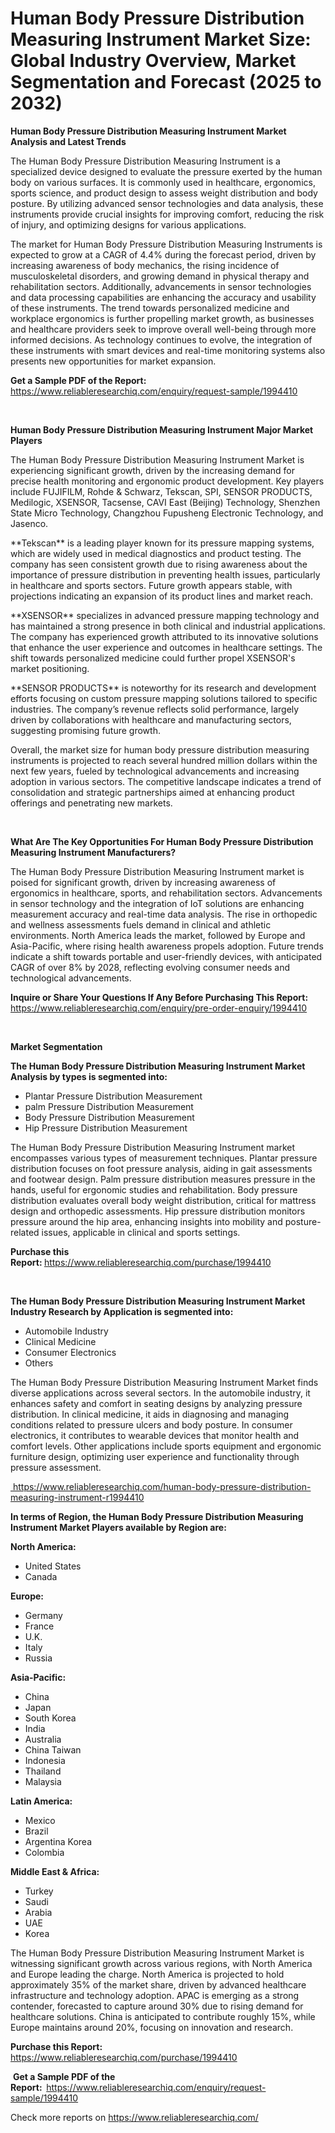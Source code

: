 <p><h1>Human Body Pressure Distribution Measuring Instrument Market Size: Global Industry Overview, Market Segmentation and Forecast (2025 to 2032)</h1></p><p><strong>Human Body Pressure Distribution Measuring Instrument Market Analysis and Latest Trends</strong></p>
<p><p>The Human Body Pressure Distribution Measuring Instrument is a specialized device designed to evaluate the pressure exerted by the human body on various surfaces. It is commonly used in healthcare, ergonomics, sports science, and product design to assess weight distribution and body posture. By utilizing advanced sensor technologies and data analysis, these instruments provide crucial insights for improving comfort, reducing the risk of injury, and optimizing designs for various applications.</p><p>The market for Human Body Pressure Distribution Measuring Instruments is expected to grow at a CAGR of 4.4% during the forecast period, driven by increasing awareness of body mechanics, the rising incidence of musculoskeletal disorders, and growing demand in physical therapy and rehabilitation sectors. Additionally, advancements in sensor technologies and data processing capabilities are enhancing the accuracy and usability of these instruments. The trend towards personalized medicine and workplace ergonomics is further propelling market growth, as businesses and healthcare providers seek to improve overall well-being through more informed decisions. As technology continues to evolve, the integration of these instruments with smart devices and real-time monitoring systems also presents new opportunities for market expansion.</p></p>
<p><strong>Get a Sample PDF of the Report:&nbsp;</strong> <a href="https://www.reliableresearchiq.com/enquiry/request-sample/1994410?utm_campaign=2783&utm_medium=2&utm_source=Github&utm_content=ia&utm_term=29032025&utm_id=human-body-pressure-distribution-measuring-instrument">https://www.reliableresearchiq.com/enquiry/request-sample/1994410</a></p>
<p>&nbsp;</p>
<p><strong>Human Body Pressure Distribution Measuring Instrument Major Market Players</strong></p>
<p><p>The Human Body Pressure Distribution Measuring Instrument Market is experiencing significant growth, driven by the increasing demand for precise health monitoring and ergonomic product development. Key players include FUJIFILM, Rohde & Schwarz, Tekscan, SPI, SENSOR PRODUCTS, Medilogic, XSENSOR, Tacsense, CAVI East (Beijing) Technology, Shenzhen State Micro Technology, Changzhou Fupusheng Electronic Technology, and Jasenco.</p><p>**Tekscan** is a leading player known for its pressure mapping systems, which are widely used in medical diagnostics and product testing. The company has seen consistent growth due to rising awareness about the importance of pressure distribution in preventing health issues, particularly in healthcare and sports sectors. Future growth appears stable, with projections indicating an expansion of its product lines and market reach.</p><p>**XSENSOR** specializes in advanced pressure mapping technology and has maintained a strong presence in both clinical and industrial applications. The company has experienced growth attributed to its innovative solutions that enhance the user experience and outcomes in healthcare settings. The shift towards personalized medicine could further propel XSENSOR's market positioning.</p><p>**SENSOR PRODUCTS** is noteworthy for its research and development efforts focusing on custom pressure mapping solutions tailored to specific industries. The company’s revenue reflects solid performance, largely driven by collaborations with healthcare and manufacturing sectors, suggesting promising future growth.</p><p>Overall, the market size for human body pressure distribution measuring instruments is projected to reach several hundred million dollars within the next few years, fueled by technological advancements and increasing adoption in various sectors. The competitive landscape indicates a trend of consolidation and strategic partnerships aimed at enhancing product offerings and penetrating new markets.</p></p>
<p>&nbsp;</p>
<p><strong>What Are The Key Opportunities For Human Body Pressure Distribution Measuring Instrument Manufacturers?</strong></p>
<p><p>The Human Body Pressure Distribution Measuring Instrument market is poised for significant growth, driven by increasing awareness of ergonomics in healthcare, sports, and rehabilitation sectors. Advancements in sensor technology and the integration of IoT solutions are enhancing measurement accuracy and real-time data analysis. The rise in orthopedic and wellness assessments fuels demand in clinical and athletic environments. North America leads the market, followed by Europe and Asia-Pacific, where rising health awareness propels adoption. Future trends indicate a shift towards portable and user-friendly devices, with anticipated CAGR of over 8% by 2028, reflecting evolving consumer needs and technological advancements.</p></p>
<p><strong>Inquire or Share Your Questions If Any Before Purchasing This Report:</strong> <a href="https://www.reliableresearchiq.com/enquiry/pre-order-enquiry/1994410?utm_campaign=2783&utm_medium=2&utm_source=Github&utm_content=ia&utm_term=29032025&utm_id=human-body-pressure-distribution-measuring-instrument">https://www.reliableresearchiq.com/enquiry/pre-order-enquiry/1994410</a></p>
<p>&nbsp;</p>
<p><strong>Market Segmentation</strong></p>
<p><strong>The Human Body Pressure Distribution Measuring Instrument Market Analysis by types is segmented into:</strong></p>
<p><ul><li>Plantar Pressure Distribution Measurement</li><li>palm Pressure Distribution Measurement</li><li>Body Pressure Distribution Measurement</li><li>Hip Pressure Distribution Measurement</li></ul></p>
<p><p>The Human Body Pressure Distribution Measuring Instrument market encompasses various types of measurement techniques. Plantar pressure distribution focuses on foot pressure analysis, aiding in gait assessments and footwear design. Palm pressure distribution measures pressure in the hands, useful for ergonomic studies and rehabilitation. Body pressure distribution evaluates overall body weight distribution, critical for mattress design and orthopedic assessments. Hip pressure distribution monitors pressure around the hip area, enhancing insights into mobility and posture-related issues, applicable in clinical and sports settings.</p></p>
<p><strong>Purchase this Report:&nbsp;</strong><a href="https://www.reliableresearchiq.com/purchase/1994410?utm_campaign=2783&utm_medium=2&utm_source=Github&utm_content=ia&utm_term=29032025&utm_id=human-body-pressure-distribution-measuring-instrument">https://www.reliableresearchiq.com/purchase/1994410</a></p>
<p>&nbsp;</p>
<p><strong>The Human Body Pressure Distribution Measuring Instrument Market Industry Research by Application is segmented into:</strong></p>
<p><ul><li>Automobile Industry</li><li>Clinical Medicine</li><li>Consumer Electronics</li><li>Others</li></ul></p>
<p><p>The Human Body Pressure Distribution Measuring Instrument Market finds diverse applications across several sectors. In the automobile industry, it enhances safety and comfort in seating designs by analyzing pressure distribution. In clinical medicine, it aids in diagnosing and managing conditions related to pressure ulcers and body posture. In consumer electronics, it contributes to wearable devices that monitor health and comfort levels. Other applications include sports equipment and ergonomic furniture design, optimizing user experience and functionality through pressure assessment.</p></p>
<p><a href="https://www.reliableresearchiq.com/human-body-pressure-distribution-measuring-instrument-r1994410?utm_campaign=2783&utm_medium=2&utm_source=Github&utm_content=ia&utm_term=29032025&utm_id=human-body-pressure-distribution-measuring-instrument">&nbsp;https://www.reliableresearchiq.com/human-body-pressure-distribution-measuring-instrument-r1994410</a></p>
<p><strong>In terms of Region, the Human Body Pressure Distribution Measuring Instrument Market Players available by Region are:</strong></p>
<p>
    <p> <strong> North America: </strong>
        <ul>
            <li>United States</li>
            <li>Canada</li>
        </ul>
        </p> 
    <p> <strong> Europe: </strong>
        <ul>
            <li>Germany</li>
            <li>France</li>
            <li>U.K.</li>
            <li>Italy</li>
            <li>Russia</li>
        </ul>
        </p> 
    <p> <strong> Asia-Pacific: </strong>
        <ul>
            <li>China</li>
            <li>Japan</li>
            <li>South Korea</li>
            <li>India</li>
            <li>Australia</li>
            <li>China Taiwan</li>
            <li>Indonesia</li>
            <li>Thailand</li>
            <li>Malaysia</li>
        </ul>
        </p> 
    <p> <strong> Latin America: </strong>
        <ul>
            <li>Mexico</li>
            <li>Brazil</li>
            <li>Argentina Korea</li>
            <li>Colombia</li>
        </ul>
        </p> 
    <p> <strong> Middle East & Africa: </strong>
        <ul>
            <li>Turkey</li>
            <li>Saudi</li>
            <li>Arabia</li>
            <li>UAE</li>
            <li>Korea</li>
        </ul>
    </p>
    </p>
<p><p>The Human Body Pressure Distribution Measuring Instrument Market is witnessing significant growth across various regions, with North America and Europe leading the charge. North America is projected to hold approximately 35% of the market share, driven by advanced healthcare infrastructure and technology adoption. APAC is emerging as a strong contender, forecasted to capture around 30% due to rising demand for healthcare solutions. China is anticipated to contribute roughly 15%, while Europe maintains around 20%, focusing on innovation and research.</p></p>
<p><strong>Purchase this Report: </strong><a href="https://www.reliableresearchiq.com/purchase/1994410?utm_campaign=2783&utm_medium=2&utm_source=Github&utm_content=ia&utm_term=29032025&utm_id=human-body-pressure-distribution-measuring-instrument">https://www.reliableresearchiq.com/purchase/1994410</a></p>
<p>&nbsp;<strong>Get a Sample PDF of the Report:&nbsp;&nbsp;</strong><a href="https://www.reliableresearchiq.com/enquiry/request-sample/1994410?utm_campaign=2783&utm_medium=2&utm_source=Github&utm_content=ia&utm_term=29032025&utm_id=human-body-pressure-distribution-measuring-instrument">https://www.reliableresearchiq.com/enquiry/request-sample/1994410</a></p>
<p><strong></strong></p>
<p>Check more reports on <a href="https://www.reliableresearchiq.com/?utm_campaign=2783&utm_medium=2&utm_source=Github&utm_content=ia&utm_term=29032025&utm_id=human-body-pressure-distribution-measuring-instrument">https://www.reliableresearchiq.com/</a></p>